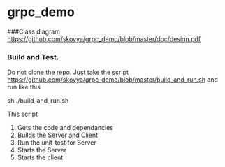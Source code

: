 # grpc_demo

###Class diagram
https://github.com/skoyya/grpc_demo/blob/master/doc/design.pdf

### Build and Test.
Do not clone the repo.   Just take the script 
https://github.com/skoyya/grpc_demo/blob/master/build_and_run.sh
and run like this

sh ./build_and_run.sh

This script
1) Gets the code and dependancies 
2) Builds the Server and Client
3) Run the unit-test for Server
4) Starts the Server 
5) Starts the client
